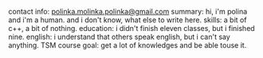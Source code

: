 contact info: polinka.molinka.polinka@gmail.com
summary: hi, i'm polina and i'm a human. and i don't know, what else to write here.
skills: a bit of c++, a bit of nothing.
education: i didn't finish eleven classes, but i finished nine.
english: i understand that others speak english, but i can't say anything.
TSM course goal: get a lot of knowledges and be able touse it.
